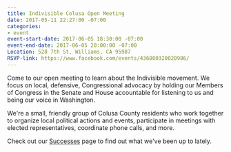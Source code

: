 ```yaml
---
title: Indivisible Colusa Open Meeting
date: 2017-05-11 22:27:00 -07:00
categories:
- event
event-start-date: 2017-06-05 18:30:00 -07:00
event-end-date: 2017-06-05 20:00:00 -07:00
Location: 528 7th St, Williams, CA 95987
RSVP-link: https://www.facebook.com/events/436800320020986/
---
```


Come to our open meeting to learn about the Indivisible movement. We focus on local, defensive, Congressional advocacy by holding our Members of Congress in the Senate and House accountable for listening to us and being our voice in Washington.

We're a small, friendly group of Colusa County residents who work together to organize local political actions and events, participate in meetings with elected representatives, coordinate phone calls, and more. 

Check out our [Successes](http://indivisiblecolusa.com/successes.html) page to find out what we've been up to lately. 